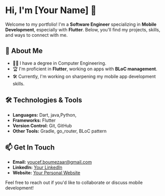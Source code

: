 # Hi, I'm [Your Name] 👋

Welcome to my portfolio! I'm a **Software Engineer** specializing in **Mobile Development**, especially with **Flutter**. Below, you'll find my projects, skills, and ways to connect with me.

## 🚀 About Me

- 🧑‍💻 I have a degree in Computer Engineering.
- 🏆 I'm proficient in **Flutter**, working on apps with **BLoC management**.
- 🛠 Currently, I'm working on sharpening my mobile app development skills.

## 🛠️ Technologies & Tools

- **Languages:** Dart, java,Python, 
- **Frameworks:** Flutter
- **Version Control:** Git, GitHub
- **Other Tools:** Gradle, go_router, BLoC pattern

## 📫 Get In Touch

- **Email:** youcef.boumezaar@gmail.com
- **LinkedIn:** [Your LinkedIn](https://www.linkedin.com/in/youcef-boumezaar/)
- **Website:** [Your Personal Website](https://yourwebsite.com)

Feel free to reach out if you'd like to collaborate or discuss mobile development!
